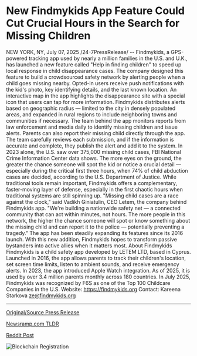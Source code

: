 # New Findmykids App Feature Could Cut Crucial Hours in the Search for Missing Children

NEW YORK, NY, July 07, 2025 /24-7PressRelease/ -- Findmykids, a GPS-powered tracking app used by nearly a million families in the U.S. and U.K., has launched a new feature called "Help in finding children" to speed up local response in child disappearance cases.  The company designed this feature to build a crowdsourced safety network by alerting people when a child goes missing nearby. Opted-in users receive push notifications with the kid's photo, key identifying details, and the last known location. An interactive map in the app highlights the disappearance site with a special icon that users can tap for more information.  Findmykids distributes alerts based on geographic radius — limited to the city in densely populated areas, and expanded in rural regions to include neighboring towns and communities if necessary.   The team behind the app monitors reports from law enforcement and media daily to identify missing children and issue alerts. Parents can also report their missing child directly through the app. The team carefully reviews each submission, and if the information is accurate and complete, they publish the alert and add it to the system.   In 2023 alone, the U.S. saw over 375,000 missing child cases, FBI National Crime Information Center data shows. The more eyes on the ground, the greater the chance someone will spot the kid or notice a crucial detail — especially during the critical first three hours, when 74% of child abduction cases are decided, according to the U.S. Department of Justice.  While traditional tools remain important, Findmykids offers a complementary, faster-moving layer of defense, especially in the first chaotic hours when traditional systems are still spinning up.   "Missing child cases are a race against the clock," said Vadikh Giniatulin, СEO Letem, the company behind Findmykids app. "We're building a nationwide safety net — a connected community that can act within minutes, not hours. The more people in this network, the higher the chance someone will spot or know something about the missing child and can report it to the police — potentially preventing a tragedy."  The app has been steadily expanding its features since its 2016 launch. With this new addition, Findmykids hopes to transform passive bystanders into active allies when it matters most.  About Findmykids  Findmykids is a child safety app developed by LETEM LTD, based in Cyprus. Launched in 2016, the app allows parents to track their children's location, set screen time limits, listen to ambient sounds, and receive emergency alerts. In 2023, the app introduced Apple Watch integration. As of 2025, it is used by over 3.4 million parents monthly across 180 countries. In July 2025, Findmykids was recognized by F6S as one of the Top 100 Childcare Companies in the U.S.   Website: https://findmykids.org  Contact: Kareena Starkova ze@findmykids.org 

---

[Original/Source Press Release](https://www.24-7pressrelease.com/press-release/524606/new-findmykids-app-feature-could-cut-crucial-hours-in-the-search-for-missing-children)
                    

[Newsramp.com TLDR](https://newsramp.com/curated-news/findmykids-launches-help-in-finding-children-feature-to-combat-child-disappearances/89c6057b6086a59a5658de5d227a91a2) 

 



[Reddit Post](https://www.reddit.com/r/newsramp/comments/1ltxfhb/findmykids_launches_help_in_finding_children/) 



![Blockchain Registration](https://cdn.newsramp.app/24-7PressRelease/qrcode/257/7/wolf60Sq.webp)